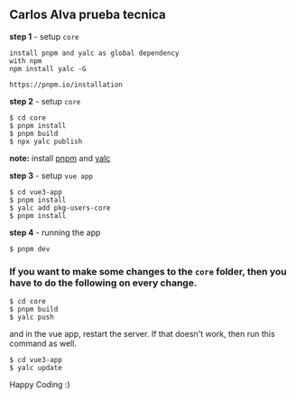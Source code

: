 ## Carlos Alva prueba tecnica

**step 1** - setup `core`
```
install pnpm and yalc as global dependency 
with npm 
npm install yalc -G

https://pnpm.io/installation

```

**step 2** - setup `core`

```
$ cd core
$ pnpm install
$ pnpm build
$ npx yalc publish
```

**note:** install [pnpm](https://pnpm.io/) and [yalc](https://www.npmjs.com/package/yalc)

**step 3** - setup `vue app`

```
$ cd vue3-app
$ pnpm install
$ yalc add pkg-users-core
$ pnpm install
```


**step 4** - running the app

```
$ pnpm dev
```

### If you want to make some changes to the `core` folder, then you have to do the following on every change.

```
$ cd core
$ pnpm build
$ yalc push
```

and in the vue app, restart the server. If that doesn't work, then run this command as well.

```
$ cd vue3-app
$ yalc update
```

Happy Coding :)
